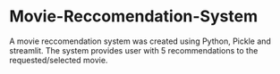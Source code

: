 # Movie-Reccomendation-System
A movie reccomendation system was created using Python, Pickle and streamlit. The system provides user with 5 recommendations to the requested/selected movie.


